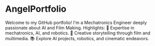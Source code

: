 # AngelPortfolio
Welcome to my GitHub portfolio! I'm a Mechatronics Engineer deeply passionate about AI and Film Making.  Highlights: 🤖 Expertise in mechatronics, AI, and robotics. 🎥 Creative storytelling through film and multimedia. 📚 Explore AI projects, robotics, and cinematic endeavors.
